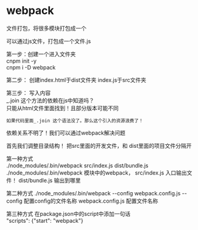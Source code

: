 # webpack

文件打包，将很多模块打包成一个

可以通过js文件，打包成一个文件.js     

第一步：创建一个进入文件夹  
    cnpm init -y  
    cnpm i -D webpack  

第二步：
    创建index.html于dist文件夹   index.js于src文件夹  

第三步：
    写入内容  
    _.join 这个方法的依赖在js中知道吗？      
    只能从html文件里面找到！且部分版本可能不同     

    如果代码里面_.join 这个语法没了。那么这个引入的资源浪费了！       

依赖关系不明了！我们可以通过webpack解决问题       

首先我们调整目录结构！ 把src里面的开发文件，和 dist里面的项目文件分隔开        

第一种方式       
    ./node_modules/.bin/webpack  src/index.js dist/bundle.js
    ./node_modules/.bin/webpack     模块中的webpack，
    src/index.js                    入口输出文件！
    dist/bundle.js                  输出到哪里

第二种方式
    ./node_modules/.bin/webpack --config webpack.config.js
    --config                        配置config的文件名称
    webpack.config.js               配置文件名称

第三种方式
    在package.json中的script中添加一句话     
    "scripts": {"start": "webpack"}     